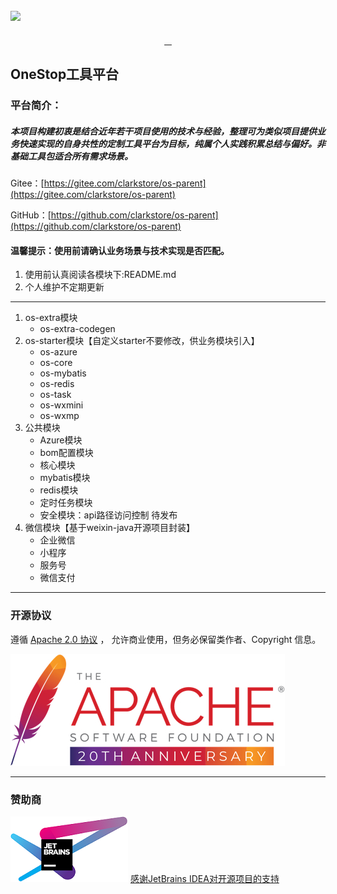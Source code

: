 [![](logo.png)](https://*.png "一站")
----
<p align="center">
     <a target="_blank" href="https://www.apache.org/licenses/LICENSE-2.0">
        <img alt="" src="https://img.shields.io/badge/License-Apache--2.0-brightgreen.svg"/>
     </a>
     <a target="_blank" href="https://www.oracle.com/technetwork/java/javase/downloads/index.html">
        <img alt="" src="https://img.shields.io/badge/JDK-1.8+-green.svg"/>
     </a>
     <a target="_blank" href="https://maven-badges.herokuapp.com/maven-central/com.github.clarkstore/os-parent">
        <img alt="" src="https://maven-badges.herokuapp.com/maven-central/com.github.clarkstore/os-parent/badge.svg"/>
     </a> 
     <a target="_blank" href="https://gitee.com/clarkstore/os-parent/guide/donate">
        <img alt="" src="https://img.shields.io/badge/OneStop%20Author-Clark-ff69b4.svg"/>
     </a>
</p>

## OneStop工具平台
### 平台简介：
##### 本项目构建初衷是结合近年若干项目使用的技术与经验，整理可为类似项目提供业务快速实现的自身共性的定制工具平台为目标，纯属个人实践积累总结与偏好。非基础工具包适合所有需求场景。

Gitee：[https://gitee.com/clarkstore/os-parent](https://gitee.com/clarkstore/os-parent)

GitHub：[https://github.com/clarkstore/os-parent](https://github.com/clarkstore/os-parent)

#### 温馨提示：使用前请确认业务场景与技术实现是否匹配。
1. 使用前认真阅读各模块下:README.md
2. 个人维护不定期更新
---    
1. os-extra模块
   - os-extra-codegen
2. os-starter模块【自定义starter不要修改，供业务模块引入】
   - os-azure
   - os-core
   - os-mybatis
   - os-redis
   - os-task
   - os-wxmini
   - os-wxmp
3. 公共模块
   - Azure模块
   - bom配置模块
   - 核心模块
   - mybatis模块
   - redis模块
   - 定时任务模块
   - 安全模块：api路径访问控制 待发布
4. 微信模块【基于weixin-java开源项目封装】
   - 企业微信
   - 小程序
   - 服务号
   - 微信支付

---
### 开源协议
遵循 [Apache 2.0 协议](https://www.apache.org/licenses/LICENSE-2.0.html) ，
允许商业使用，但务必保留类作者、Copyright 信息。

![](apache.png)

---
### 赞助商
[![JetBrains IDEA](jetbrains.png)](https://jb.gg/OpenSource)
[感谢JetBrains IDEA对开源项目的支持](https://jb.gg/OpenSource)


